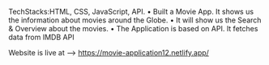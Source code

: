 TechStacks:HTML, CSS, JavaScript, API. 
• Built a Movie App. It shows us the information
about movies around the Globe.
• It will show us the Search & Overview about the
movies.
• The Application is based on API. It fetches data
from IMDB API

Website is live at --> https://movie-application12.netlify.app/
